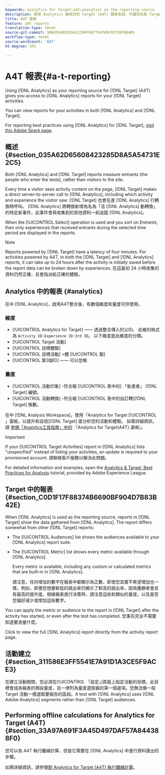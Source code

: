```yaml
---
keywords: analytics for target;a4t;analytics as the reporting source
description: 使用 Analytics 做為您的 Target (A4T) 報表來源，可讓您存取 Target 活動的 Analytics 報表。
title: A4T 報表
feature: a4t reports
translation-type: tm+mt
source-git-commit: 968d36d65016e51290f6bf754f69c91fd8f68405
workflow-type: tm+mt
source-wordcount: '667'
ht-degree: 35%

---
```



# A4T 報表{#a-t-reporting}

Using [!DNL Analytics] as your reporting source for [!DNL Target] (A4T) gives you access to [!DNL Analytics] reports for your [!DNL Target] activities.

You can view reports for your activities in both [!DNL Analytics] and [!DNL Target].

For reporting best practices using [!DNL Analytics] for [!DNL Target], [visit this Adobe Spark page](https://spark.adobe.com/page/Lo3Spm4oBOvwF/).

## 概述 {#section_035A62D65608423285D8A5A54731E2C5}

Both [!DNL Analytics] and [!DNL Target] reports measure entrants (the people who enter the tests), rather than visitors to the site.

Every time a visitor sees activity content on the page, [!DNL Target] makes a direct server-to-server call to [!DNL Analytics], including which activity and experience the visitor saw. [!DNL Target] 也會在進 [!DNL Analytics] 行轉換時呼叫。 [!DNL Analytics] 將轉換新增為名為「活 [!DNL Analytics] 動轉換」的特定新事件，此事件會與收集到的其他資料一起追蹤 [!DNL Analytics]。

When the [!UICONTROL Select] operation is used and you sort on *Entrants*, then only experiences that received entrants during the selected time period are displayed in the reports.

>[!NOTE]
>
>Reports powered by [!DNL Target] have a latency of four minutes. For activities powered by A4T, in both the [!DNL Target] and [!DNL Analytics] reports, it can take up to 24 hours after the activity is initially saved before the report data can be broken down by experiences. 在這最初 24 小時收集的資料仍然正確，且會指派給正確的體驗。

## Analytics 中的報表 {#analytics}

在中 [!DNL Analytics]，啟用A4T整合後，有數個維度和量度可供使用。

### 維度

* [!UICONTROL Analytics for Target] —— 透過整合傳入的父ID。 此維的格式為 `Activity ID:Experience ID:3rd ID`。 以下維度是此維度的分類。
* [!UICONTROL Target 活動]
* [!UICONTROL 目標體驗]
* [!UICONTROL 目標活動] >體 [!UICONTROL 驗]
* [!UICONTROL 第3個ID] —— 可以忽略

### 量度

* [!UICONTROL 活動印象] -符合報 [!UICONTROL 表中的] 「新進者」 [!DNL Target] 編號。
* [!UICONTROL 活動轉換] -符合報 [!UICONTROL 表中的自訂轉][!DNL Target] 換數。

在中 [!DNL Analysis Workspace]，使用「Analytics for Target [!UICONTROL 」面板，以提升和自信][!DNL Target] 度分析您的活動和體驗。 如需詳細資訊，請 [參閱「Analytics工具指南」中的](https://experienceleague.adobe.com/docs/analytics/analyze/analysis-workspace/panels/a4t-panel.html) 「Analytics for Target(A4T) *面板」*。

>[!IMPORTANT]
>
>If your [!UICONTROL Target Activities] report in [!DNL Analytics] lists &quot;unspecified&quot; instead of listing your activities, an update is required to your provisioned account. 請聯絡客戶服務以解決此問題。

For detailed information and examples, open the [Analytics &amp; Target: Best Practices for Analysis](https://spark.adobe.com/page/Lo3Spm4oBOvwF/) tutorial, provided by Adobe Experience League.

## Target 中的報表 {#section_C0D1F17F88374B6690BF904D7B83B42E}

When [!DNL Analytics] is used as the reporting source, reports in [!DNL Target] show the data gathered from [!DNL Analytics]. The report differs somewhat from other [!DNL Target] reports:

* The [!UICONTROL Audiences] list shows the audiences available to your [!DNL Analytics] report suite.
* The [!UICONTROL Metric] list shows every metric available through [!DNL Analytics].

   Every metric is available, including any custom or calculated metrics that are built-in in [!DNL Analytics].

   請注意，任何增加的數字在報表中都顯示為正數，即使您其實不希望增加也一樣。例如，即便您想要較低的跳出率仍顯示了較高的跳出率，因為獲勝者會具有最高的提升度。根據報表進行決策時，請注意這些和類似的量度，以及是否您偏好減少或增加這些數字。

You can apply the metric or audience to the report in [!DNL Target] after the activity has started, or even after the test has completed. 您事先完全不需要知道要測量什麼。

Click to view the full [!DNL Analytics] report directly from the activity report page.

## 活動建立 {#section_311586E3FF5541E7A91D1A3CE5F9ACE3}

在建立活動期間，您必須在[!UICONTROL 「設定」]頁面上指定活動的目標。此目標會成為報表的預設量度，且一律列為量度選取器的第一個選項。您無法像一般 Target 活動一樣選取要報告的區段。A test with [!DNL Analytics] uses [!DNL Adobe Analytics] segments rather than [!DNL Target] audiences.

## Performing offline calculations for Analytics for Target (A4T) {#section_33A97A691F3A45D497DAF57A844388F0}

您可以為 A4T 執行離線計算，但是它需要在 [!DNL Analytics] 中進行資料匯出的步驟。

如需詳細資訊，請參閱[對 Analytics for Target (A4T) 執行離線計算](/help/c-reports/conversion-rate.md#concept_0D0002A1EBDF420E9C50E2A46F36629B)。
